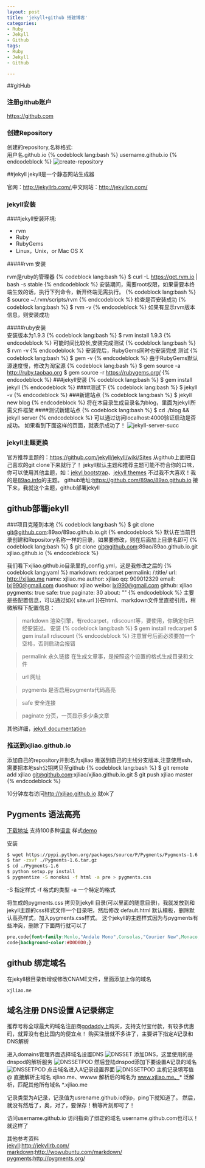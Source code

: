 ```yaml
---
layout: post
title: 'jekyll+github 搭建博客'
categories:
- Ruby
- Jekyll
- Github
tags:
- Ruby
- Jekyll
- Github

---
```


##gitHub
### 注册github账户
<https://github.com>
### 创建Repository
创建的repository,名称格式:  
用户名.github.io
{% codeblock lang:bash %}
username.github.io
{% endcodeblock %}
![create-repository](http://xjliao.qiniudn.com/img/jekyll-github/create-repository.jpg)

##jekyll
jekyll是一个静态网站生成器

官网：<http://jekyllrb.com/>,中文网站：<http://jekyllcn.com/>

### jekyll安装
####jekyll安装环境:
- rvm
- Ruby
- RubyGems
- Linux，Unix，or Mac OS X

#####rvm 安装

rvm是ruby的管理器
{% codeblock lang:bash %}
$ curl -L https://get.rvm.io | bash -s stable
{% endcodeblock %}
安装期间，需要root权限，如果需要本终端生效的话，执行下列命令，新开终端无需执行。
{% codeblock lang:bash %}
$ source ~/.rvm/scripts/rvm
{% endcodeblock %}
检查是否安装成功
{% codeblock lang:bash %}
$ rvm -v
{% endcodeblock %}
如果有显示rvm版本信息，则安装成功

#####ruby安装   
安装版本为1.9.3 
{% codeblock lang:bash %}
$ rvm install 1.9.3
{% endcodeblock %}
可能时间比较长,安装完成测试
{% codeblock lang:bash %}
$ rvm -v
{% endcodeblock %}
安装完后，RubyGems同时也安装完成
测试
{% codeblock lang:bash %}
$ gem -v
{% endcodeblock %}
由于RubyGems默认源速度慢，修改为淘宝源
{% codeblock lang:bash %}
$ gem source -a http://ruby.taobao.org
$ gem source -r https://rubygems.org/
{% endcodeblock %}
###jekyll安装
{% codeblock lang:bash %}
$ gem install jekyll
{% endcodeblock %}
####测试下
{% codeblock lang:bash %}
$ jekyll -v
{% endcodeblock %}
###新建站点
{% codeblock lang:bash %}
$ jekyll new blog
{% endcodeblock %}
将在本目录生成目录名为blog，里面为jekyll所需文件框架
####测试新建站点
{% codeblock lang:bash %}
$ cd ./blog && jekyll server
{% endcodeblock %}
可以通过访问localhost:4000验证启动是否成功。
如果看到下面这样的页面，就表示成功了！
![jekyll-server-succ](http://xjliao.qiniudn.com/img/jekyll-github/jekyll-server-succ.png)

### jekyll主题更换
官方推荐主题的：<https://github.com/jekyll/jekyll/wiki/Sites>
从github上面把自己喜欢的git clone下来就行了！
jekyll默认主题和推荐主题可能不符合你的口味，你可以使用其他主题，如：[jekyl bootstrap](http://jekyllbootstrap.com/)、[jekyll themes](http://jekyllthemes.org/)
不过我不大喜欢！我的是[89ao.info](http://89ao.info/)的主题。
github地址:<https://github.com/89ao/89ao.github.io>
接下来，我就这个主题，github部署jekyll

## github部署jekyll
###项目克隆到本地
{% codeblock lang:bash %}
$ git clone git@github.com:89ao/89ao.github.io.git
{% endcodeblock %}
默认在当前目录创建和Repository名称一样的目录，如果要修改，则在后面加上目录名即可
{% codeblock lang:bash %}
$ git clone git@github.com:89ao/89ao.github.io.git xjliao.github.io
{% endcodeblock %}

我们看下xjliao.github.io目录里的_config.yml，这是我修改之后的
{% codeblock lang:yaml %}
markdown: redcarpet
permalink: /:title/
url: http://xjliao.me 
name: xjliao.me 
author: xjliao
qq: 909012329 
email: lxj990@gmail.com 
duoshuo: xjliao 
weibo: lxj990@gmail.com 
github: xjliao
pygments: true
safe: true
paginate: 30
about: ""
{% endcodeblock %}
主要是些配置信息，可以通过如{{ site.url }}在html、markdown文件里直接引用，稍微解释下配置信息：
>markdown 渲染引擎，有redcarpet，rdiscount等，要使用，你确定你已经安装过。
安装
{% codeblock lang:bash %}
$ gem install redcarpet
$ gem install rdiscount
{% endcodeblock %}
注意冒号后面必须要加一个空格，否则启动会报错

>permalink 永久链接 在生成文章事，是按照这个设置的格式生成目录和文件

>url 网址

>pygments 是否启用pygments代码高亮

>safe 安全连接

>paginate 分页，一页显示多少条文章

其他详细，[jekyll documentation](http://jekyllcn.com/docs/home/)

### 推送到xjliao.github.io
添加自己的repository并别名为xjliao
推送到自己的主线分支版本,注意使用ssh，需要把本地ssh公钥拷贝至github
{% codeblock lang:bash %}
$ git remote add xjliao git@github.com:xjliao/xjliao.github.io.git
$ git push xjliao master
{% endcodeblock %}

10分钟左右访问<http://xjliao.github.io> 就ok了

## Pygments 语法高亮
[下载地址](https://pypi.python.org/pypi/Pygments 'download') 支持100多种[语言](http://pygments.org/languages/) 样式[demo](http://pygments.org/demo/)

安装

```bash
$ wget https://pypi.python.org/packages/source/P/Pygments/Pygments-1.6.tar.gz#md5=a18feedf6ffd0b0cc8c8b0fbdb2027b1
$ tar -zxvf ./Pygments-1.6.tar.gz
$ cd ./Pygments-1.6
$ python setup.py install
$ pygmentize -S monokai -f html -a pre > pygments.css
```
-S 指定样式 -f 格式的类型 -a 一个特定的格式

将生成的pygments.css 拷贝到jekyll 目录(可以里面的随意目录)，我就发放到和jekyll主题的css样式文件一个目录吧，然后修改 default.html 默认模板，删除默认高亮样式，加入pygments.css样式。
这个jekyll的主题样式因为与pygments有些冲突，删除了下面两行就可以了

```css
pre,code{font-family:Menlo,"Andale Mono",Consolas,"Courier New",Monaco,monospace;font-size:13px;}
code{background-color:#D0D0D0;}
```

## github 绑定域名
在jekyll根目录新增或修改CNAME文件，里面添加上你的域名

```text
xjliao.me
```

## 域名注册 DNS设置 A记录绑定
推荐号称全球最大的域名注册商[godaddy](http://www.godaddy.com/)上购买，支持支付宝付款，有较多优惠码，就算没有也比国内的便宜点！
购买注册就不多讲了，主要讲下指定A记录和DNS解析

进入domains管理界面选择域名设置DNS
![DNSSET](http://xjliao.qiniudn.com/img/jekyll-github/godaddy-set-dns.png)
添加DNS，这里使用的是dnspod的解析服务
![DNSSETPOD](http://xjliao.qiniudn.com/img/jekyll-github/godaddy-set-dns-dnspod.png)
然后登陆dnspod添加下要设置A记录的域名
![DNSSETPOD](http://xjliao.qiniudn.com/img/jekyll-github/dns-pod-add-domain.png)
点击域名进入A记录设置界面
![DNSSETPOD](http://xjliao.qiniudn.com/img/jekyll-github/dns-pod-add-a-record.png)
主机记录填写值  
@ 直接解析主域名 xjliao.me、wwww 解析后的域名为 www.xjliao.me、* 泛解析，匹配其他所有域名 *.xjliao.me

记录类型为A记录，记录值为usrename.github.io的ip，ping下就知道了。
然后，就没有然后了，奥，对了，要保存！稍等片刻即可了！  

访问username.github.io 访问指向了绑定的域名 username.github.com也可以！就这样了

其他参考资料  
[jekyll](http://jekyllrb.com/):<http://jekyllrb.com/>  
[markdown](http://wowubuntu.com/markdown/):<http://wowubuntu.com/markdown/>  
[pygments](http://pygments.org/):<http://pygments.org/>

